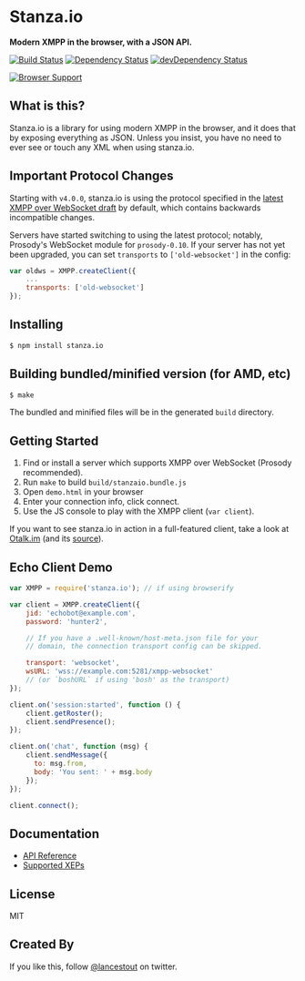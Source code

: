 # Stanza.io
**Modern XMPP in the browser, with a JSON API.**

[![Build Status](https://travis-ci.org/otalk/stanza.io.png)](https://travis-ci.org/otalk/stanza.io)
[![Dependency Status](https://david-dm.org/otalk/stanza.io.png)](https://david-dm.org/otalk/stanza.io)
[![devDependency Status](https://david-dm.org/otalk/stanza.io/dev-status.png)](https://david-dm.org/otalk/stanza.io#info=devDependencies)

[![Browser Support](https://ci.testling.com/otalk/stanza.io.png)](https://ci.testling.com/otalk/stanza.io)

## What is this?

Stanza.io is a library for using modern XMPP in the browser, and it does that by exposing everything as JSON. Unless you insist, you
have no need to ever see or touch any XML when using stanza.io.

## Important Protocol Changes

Starting with `v4.0.0`, stanza.io is using the protocol specified in the [latest XMPP over WebSocket draft](http://tools.ietf.org/html/draft-ietf-xmpp-websocket-06) by default, which contains backwards incompatible changes.

Servers have started switching to using the latest protocol; notably, Prosody's WebSocket module for `prosody-0.10`. If your server has not yet been upgraded, you can set `transports` to `['old-websocket']` in the config:

```javascript
var oldws = XMPP.createClient({
    ...
    transports: ['old-websocket']
});
```

## Installing

```sh
$ npm install stanza.io
```

## Building bundled/minified version (for AMD, etc)

```sh
$ make
```

The bundled and minified files will be in the generated `build` directory.

## Getting Started

1. Find or install a server which supports XMPP over WebSocket (Prosody recommended).
2. Run `make` to build `build/stanzaio.bundle.js`
3. Open `demo.html` in your browser
4. Enter your connection info, click connect.
5. Use the JS console to play with the XMPP client (`var client`).

If you want to see stanza.io in action in a full-featured client, take a look at [Otalk.im](http://otalk.im) (and its [source](https://github.com/andyet/otalk)).

## Echo Client Demo

```javascript
var XMPP = require('stanza.io'); // if using browserify

var client = XMPP.createClient({
    jid: 'echobot@example.com',
    password: 'hunter2',

    // If you have a .well-known/host-meta.json file for your
    // domain, the connection transport config can be skipped.

    transport: 'websocket',
    wsURL: 'wss://example.com:5281/xmpp-websocket'
    // (or `boshURL` if using 'bosh' as the transport)
});

client.on('session:started', function () {
    client.getRoster();
    client.sendPresence();
});

client.on('chat', function (msg) {
    client.sendMessage({
      to: msg.from,
      body: 'You sent: ' + msg.body
    });
});

client.connect();
```

## Documentation

- [API Reference](docs/Reference.md)
- [Supported XEPs](docs/Supported_XEPs.md)

## License

MIT

## Created By

If you like this, follow [@lancestout](http://twitter.com/lancestout) on twitter.
